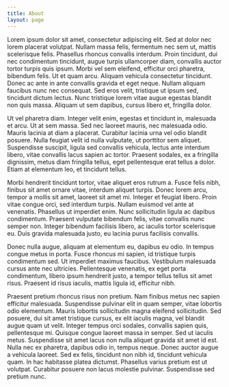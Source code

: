 ```yaml
---
title: About
layout: page
---
```

Lorem ipsum dolor sit amet, consectetur adipiscing elit. Sed at dolor nec lorem placerat volutpat. Nullam massa felis, fermentum nec sem ut, mattis scelerisque felis. Phasellus rhoncus convallis interdum. Proin tincidunt, dui nec condimentum tincidunt, augue turpis ullamcorper diam, convallis auctor tortor turpis quis ipsum. Morbi vel sem eleifend, efficitur orci pharetra, bibendum felis. Ut et quam arcu. Aliquam vehicula consectetur tincidunt. Donec ac ante in ante convallis gravida et eget neque. Nullam aliquam faucibus nunc nec consequat. Sed eros velit, tristique ut ipsum sed, tincidunt dictum lectus. Nunc tristique lorem vitae augue egestas blandit non quis massa. Aliquam ut sem dapibus, cursus libero et, fringilla dolor.

Ut vel pharetra diam. Integer velit enim, egestas et tincidunt in, malesuada et arcu. Ut at sem massa. Sed nec laoreet mauris, nec malesuada odio. Mauris lacinia at diam a placerat. Curabitur lacinia urna vel odio blandit posuere. Nulla feugiat velit id nulla vulputate, ut porttitor sem aliquet. Suspendisse suscipit, ligula sed convallis vehicula, lectus ante interdum libero, vitae convallis lacus sapien ac tortor. Praesent sodales, ex a fringilla dignissim, metus diam fringilla tellus, eget pellentesque erat tellus a dolor. Etiam at elementum leo, et tincidunt tellus.

Morbi hendrerit tincidunt tortor, vitae aliquet eros rutrum a. Fusce felis nibh, finibus sit amet ornare vitae, interdum aliquet turpis. Donec lorem arcu, tempor a mollis sit amet, laoreet sit amet mi. Integer et feugiat libero. Proin vitae congue orci, sed interdum turpis. Nullam euismod vel ante at venenatis. Phasellus ut imperdiet enim. Nunc sollicitudin ligula ac dapibus condimentum. Praesent vulputate bibendum felis, vitae convallis nunc semper non. Integer bibendum facilisis libero, ac iaculis tortor scelerisque eu. Duis gravida malesuada justo, eu lacinia purus facilisis convallis.

Donec nulla augue, aliquam at elementum eu, dapibus eu odio. In tempus congue metus in porta. Fusce rhoncus mi sapien, id tristique turpis condimentum sed. Ut imperdiet maximus faucibus. Vestibulum malesuada cursus ante nec ultricies. Pellentesque venenatis, ex eget porta condimentum, libero ipsum hendrerit justo, a tempor tellus tellus sit amet risus. Praesent id risus iaculis, mattis ligula id, efficitur nibh.

Praesent pretium rhoncus risus non pretium. Nam finibus metus nec sapien efficitur malesuada. Suspendisse pulvinar elit in quam semper, vitae lobortis odio elementum. Mauris lobortis sollicitudin magna eleifend sollicitudin. Sed posuere, dui sit amet tristique cursus, ex elit iaculis magna, vel blandit augue quam ut velit. Integer tempus orci sodales, convallis sapien quis, pellentesque mi. Quisque congue laoreet massa in semper. Sed ut iaculis metus. Suspendisse sit amet lacus non nulla aliquet gravida sit amet id est. Nulla nec ex pharetra, dapibus odio in, tempus neque. Donec auctor augue a vehicula laoreet. Sed ex felis, tincidunt non nibh id, tincidunt vehicula quam. In hac habitasse platea dictumst. Phasellus varius pretium est ut volutpat. Curabitur posuere non lacus molestie pulvinar. Suspendisse sed pretium nunc.